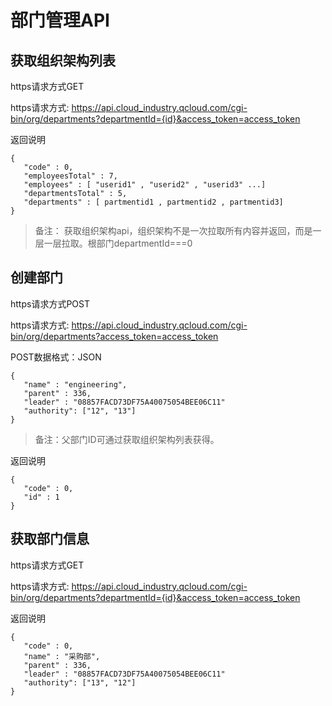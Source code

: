 # 部门管理API

## 获取组织架构列表

https请求方式GET

https请求方式: https://api.cloud_industry.qcloud.com/cgi-bin/org/departments?departmentId={id}&access_token=access_token

返回说明
```
{
   "code" : 0,
   "employeesTotal" : 7,
   "employees" : [ "userid1" , "userid2" , "userid3" ...]
   "departmentsTotal" : 5,
   "departments" : [ partmentid1 , partmentid2 , partmentid3]
}
```

> 备注： 获取组织架构api，组织架构不是一次拉取所有内容并返回，而是一层一层拉取。根部门departmentId===0

## 创建部门 

https请求方式POST

https请求方式: https://api.cloud_industry.qcloud.com/cgi-bin/org/departments?access_token=access_token

POST数据格式：JSON

```
{
   "name" : "engineering",
   "parent" : 336,
   "leader" : "08857FACD73DF75A40075054BEE06C11"
   "authority": ["12", "13"]
}
```


> 备注：父部门ID可通过获取组织架构列表获得。

返回说明

```
{
   "code" : 0,
   "id" : 1
}
```

## 获取部门信息

https请求方式GET

https请求方式: https://api.cloud_industry.qcloud.com/cgi-bin/org/departments?departmentId={id}&access_token=access_token



返回说明

```
{
   "code" : 0,
   "name" : "采购部",
   "parent" : 336,
   "leader" : "08857FACD73DF75A40075054BEE06C11"
   "authority": ["13", "12"]
}
```
